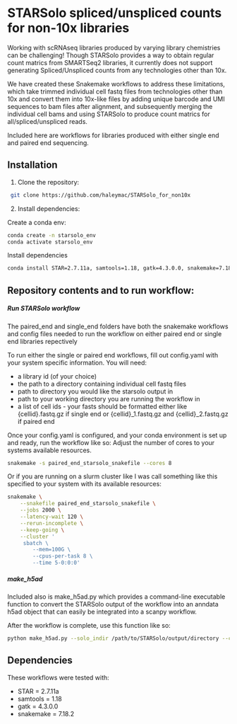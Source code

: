# STARSolo spliced/unspliced counts for non-10x libraries

Working with scRNAseq libraries produced by varying library chemistries can be challenging! 
Though STARSolo provides a way to obtain regular count matrics from SMARTSeq2 libraries, it currently does not support generating Spliced/Unspliced counts from any technologies other than 10x.

We have created these Snakemake workflows to address these limitations, which take trimmed individual cell fastq files from technologies other than 10x and convert them into 10x-like files by adding unique barcode and UMI sequences to bam files after alignment, and subsequently merging the individual cell bams and using STARSolo to produce count matrics for all/spliced/unspliced reads. 

Included here are workflows for libraries produced with either single end and paired end sequencing. 


## Installation
1. Clone the repository:
```bash
 git clone https://github.com/haleymac/STARSolo_for_non10x
```

2. Install dependencies:

Create a conda env:
```bash 
conda create -n starsolo_env
conda activate starsolo_env
```

Install dependencies 
```bash
conda install STAR=2.7.11a, samtools=1.18, gatk=4.3.0.0, snakemake=7.18.2
 ```

## Repository contents and to run workflow:
 
##### Run STARSolo workflow
 The paired_end and single_end folders have both the snakemake workflows and config files needed to run the workflow on either paired end or single end libraries repectively
 
 To run either the single or paired end workflows, fill out config.yaml with your system specific information. You will need:
 - a library id (of your choice)
 - the path to a directory containing individual cell fastq files 
 - path to directory you would like the starsolo output in
 - path to your working directory you are running the workflow in 
 - a list of cell ids - your fasts should be formatted either like {cellid}.fastq.gz if single end or {cellid}_1.fastq.gz and {cellid}_2.fastq.gz if paired end

Once your config.yaml is configured, and your conda environment is set up and ready, run the workflow like so:
Adjust the number of cores to your systems available resources. 
```bash
snakemake -s paired_end_starsolo_snakefile --cores 8

```

Or if you are running on a slurm cluster like I was call something like this specified to your system with its available resources:

```bash
snakemake \
    --snakefile paired_end_starsolo_snakefile \
    --jobs 2000 \
    --latency-wait 120 \
    --rerun-incomplete \
    --keep-going \
    --cluster '
     sbatch \
        --mem=100G \
        --cpus-per-task 8 \
        --time 5-0:0:0'
```

##### make_h5ad
Included also is make_h5ad.py which provides a command-line executable function to convert the STARSolo output of the workflow into an anndata h5ad object that can easily be integrated into a scanpy workflow.

After the workflow is complete, use this function like so:

```bash
python make_h5ad.py --solo_indir /path/to/STARSolo/output/directory --cell_barcodes_csv /path/to/barcodecsv/output/by/starsolo/snakefile --h5ad output/h5ad/file
```


## Dependencies
These workflows were tested with:
- STAR = 2.7.11a
- samtools = 1.18
- gatk = 4.3.0.0
- snakemake = 7.18.2

